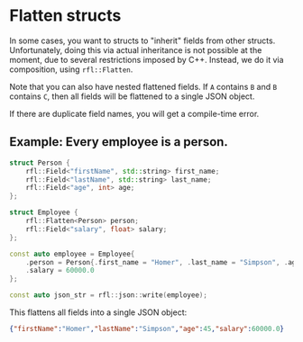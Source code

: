 # Flatten structs

In some cases, you want to structs to "inherit" fields from other structs. Unfortunately, doing this
via actual inheritance is not possible at the moment, due to several restrictions imposed by C++. 
Instead, we do it via composition, using `rfl::Flatten`.

Note that you can also have nested flattened fields. If `A` contains `B` and `B` contains `C`, then
all fields will be flattened to a single JSON object.

If there are duplicate field names, you will get a compile-time error.

## Example: Every employee is a person.

```cpp
struct Person {
    rfl::Field<"firstName", std::string> first_name;
    rfl::Field<"lastName", std::string> last_name;
    rfl::Field<"age", int> age;
};

struct Employee {
    rfl::Flatten<Person> person;
    rfl::Field<"salary", float> salary;
};

const auto employee = Employee{
    .person = Person{.first_name = "Homer", .last_name = "Simpson", .age = 45},
    .salary = 60000.0
};

const auto json_str = rfl::json::write(employee);
```

This flattens all fields into a single JSON object:

```json
{"firstName":"Homer","lastName":"Simpson","age":45,"salary":60000.0}
```

